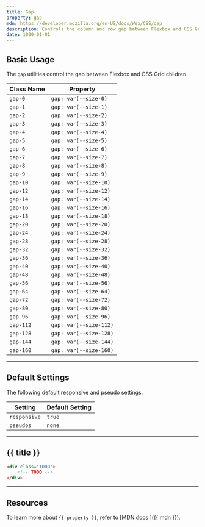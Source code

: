 ```yaml
---
title: Gap
property: gap
mdn: https://developer.mozilla.org/en-US/docs/Web/CSS/gap
description: Controls the column and row gap between Flexbox and CSS Grid children
date: 1000-01-01
---
```


## Basic Usage

The `gap` utilities control the gap between Flexbox and CSS Grid children.

| Class Name | Property               |
| ---------- | ---------------------- |
| `gap-0`    | `gap: var(--size-0)`   |
| `gap-1`    | `gap: var(--size-1)`   |
| `gap-2`    | `gap: var(--size-2)`   |
| `gap-3`    | `gap: var(--size-3)`   |
| `gap-4`    | `gap: var(--size-4)`   |
| `gap-5`    | `gap: var(--size-5)`   |
| `gap-6`    | `gap: var(--size-6)`   |
| `gap-7`    | `gap: var(--size-7)`   |
| `gap-8`    | `gap: var(--size-8)`   |
| `gap-9`    | `gap: var(--size-9)`   |
| `gap-10`   | `gap: var(--size-10)`  |
| `gap-12`   | `gap: var(--size-12)`  |
| `gap-14`   | `gap: var(--size-14)`  |
| `gap-16`   | `gap: var(--size-16)`  |
| `gap-18`   | `gap: var(--size-18)`  |
| `gap-20`   | `gap: var(--size-20)`  |
| `gap-24`   | `gap: var(--size-24)`  |
| `gap-28`   | `gap: var(--size-28)`  |
| `gap-32`   | `gap: var(--size-32)`  |
| `gap-36`   | `gap: var(--size-36)`  |
| `gap-40`   | `gap: var(--size-40)`  |
| `gap-48`   | `gap: var(--size-48)`  |
| `gap-56`   | `gap: var(--size-56)`  |
| `gap-64`   | `gap: var(--size-64)`  |
| `gap-72`   | `gap: var(--size-72)`  |
| `gap-80`   | `gap: var(--size-80)`  |
| `gap-96`   | `gap: var(--size-96)`  |
| `gap-112`  | `gap: var(--size-112)` |
| `gap-128`  | `gap: var(--size-128)` |
| `gap-144`  | `gap: var(--size-144)` |
| `gap-160`  | `gap: var(--size-160)` |

---

## Default Settings

The following default responsive and pseudo settings.

| Setting      | Default Setting |
| ------------ | --------------- |
| `responsive` | `true`          |
| `pseudos`    | `none`          |

---

## {{ title }}

<div class="bg-silver-200 p-20 h-256 radius-md flex flex-wrap align-content-center">
  <!-- ... -->
</div>

```html
<div class="TODO">
	<!-- TODO -->
</div>
```

---

## Resources

To learn more about `{{ property }}`, refer to [MDN docs <i class="far fa-external-link ml-6"></i>]({{ mdn }}).
